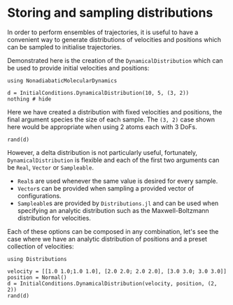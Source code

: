 # Storing and sampling distributions

In order to perform ensembles of trajectories, it is useful to have a convenient way
to generate distributions of velocities and positions which can be sampled to
initialise trajectories.

Demonstrated here is the creation of the `DynamicalDistribution` which can be used to
provide initial velocities and positions:
```@setup distribution
using NonadiabaticMolecularDynamics
```
```@example distribution
d = InitialConditions.DynamicalDistribution(10, 5, (3, 2))
nothing # hide
``` 
Here we have created a distribution with fixed velocities and positions,
the final argument species the size of each sample.
The `(3, 2)` case shown here would be appropriate when using 2 atoms each with 3 DoFs.
```@repl distribution
rand(d)
```

However, a delta distribution is not particularly useful, fortunately, `DynamicalDistribution`
is flexible and each of the first two arguments can be `Real`, `Vector` or `Sampleable`.

- `Real`s are used whenever the same value is desired for every sample.
- `Vector`s can be provided when sampling a provided vector of configurations.
- `Sampleable`s are provided by `Distributions.jl` and can be used when specifying an
    analytic distribution such as the Maxwell-Boltzmann distribution for velocities.

Each of these options can be composed in any combination, let's see the case where we have
an analytic distribution of positions and a preset collection of velocities:
```@example distribution
using Distributions

velocity = [[1.0 1.0;1.0 1.0], [2.0 2.0; 2.0 2.0], [3.0 3.0; 3.0 3.0]] 
position = Normal()
d = InitialConditions.DynamicalDistribution(velocity, position, (2, 2))
rand(d)
``` 
